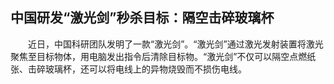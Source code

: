 ## 中国研发“激光剑”秒杀目标：隔空击碎玻璃杯
　　近日，中国科研团队发明了一款“激光剑”。“激光剑”通过激光发射装置将激光聚焦至目标物体，用电脑发出指令后清除目标物。“激光剑”不仅可以隔空点燃纸张、击碎玻璃杯，还可以将电线上的异物烧毁而不损伤电线。

